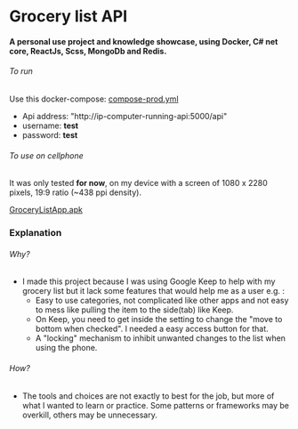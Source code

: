 # Grocery list API

#### A personal use project and knowledge showcase, using Docker, C# net core, ReactJs, Scss, MongoDb and Redis.


###### To run

Use this docker-compose: [compose-prod.yml](https://github.com/kaiqueqg/grocerylist-api/blob/main/compose-prod.yml)

- Api address: "http://ip-computer-running-api:5000/api"
- username: **test**
- password: **test**

###### To use on cellphone 

It was only tested **for now**, on my device with a screen of 1080 x 2280 pixels, 19:9 ratio (~438 ppi density).

[GroceryListApp.apk](https://github.com/kaiqueqg/grocerylist-app/blob/main/apk/GroceryListApp.apk)

### Explanation

###### Why?

- I made this project because I was using Google Keep to help with my grocery list but it lack some features that would help me as a user e.g. :
  - Easy to use categories, not complicated like other apps and not easy to mess like pulling the item to the side(tab) like Keep.
  - On Keep, you need to get inside the setting to change the "move to bottom when checked". I needed a easy access button for that.
  - A "locking" mechanism to inhibit unwanted changes to the list when using the phone.

###### How?

- The tools and choices are not exactly to best for the job, but more of what I wanted to learn or practice. Some patterns or frameworks may be overkill, others may be unnecessary.

